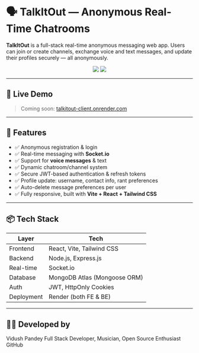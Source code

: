 # 🗣️ TalkItOut — Anonymous Real-Time Chatrooms

**TalkItOut** is a full-stack real-time anonymous messaging web app. Users can join or create channels, exchange voice and text messages, and update their profiles securely — all anonymously.

<div align="center">
  <img src="https://img.shields.io/badge/Stack-MERN-blue?style=for-the-badge" />
  <img src="https://img.shields.io/badge/Deployed%20on-Render-orange?style=for-the-badge" />
</div>

---

## 🔗 Live Demo

> Coming soon: [talkitout-client.onrender.com](https://talkitout-client.onrender.com)

---

## 📸 Features

- ✅ Anonymous registration & login
- ✅ Real-time messaging with **Socket.io**
- ✅ Support for **voice messages** & text
- ✅ Dynamic chatroom/channel system
- ✅ Secure JWT-based authentication & refresh tokens
- ✅ Profile update: username, contact info, rant preferences
- ✅ Auto-delete message preferences per user
- ✅ Fully responsive, built with **Vite + React + Tailwind CSS**

---

## 📦 Tech Stack

| Layer        | Tech                          |
|--------------|-------------------------------|
| Frontend     | React, Vite, Tailwind CSS     |
| Backend      | Node.js, Express.js           |
| Real-time    | Socket.io                     |
| Database     | MongoDB Atlas (Mongoose ORM)  |
| Auth         | JWT, HttpOnly Cookies         |
| Deployment   | Render (both FE & BE)         |

---


## 👨‍💻 Developed by
Vidush Pandey
Full Stack Developer, Musician, Open Source Enthusiast
GitHub
